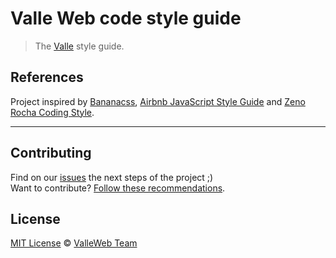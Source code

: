 # Valle Web code style guide

> The [Valle](https://github.com/valleweb) style guide.

## References

Project inspired by [Bananacss](https://github.com/bananacss/banana-style-guide), [Airbnb JavaScript Style Guide](https://github.com/airbnb/javascript) and [Zeno Rocha Coding Style](https://github.com/zenorocha/my-coding-style).

<hr>

## Contributing

Find on our [issues](https://github.com/valleweb/valle-style-guide/issues/) the next steps of the project ;)
<br>
Want to contribute? [Follow these recommendations](https://github.com/valleweb/valle-style-guide/blob/master/CONTRIBUTING.md).

## License

[MIT License](https://github.com/valleweb/valle-style-guide/blob/master/LICENSE.md) © [ValleWeb Team](https://github.com/valleweb)
